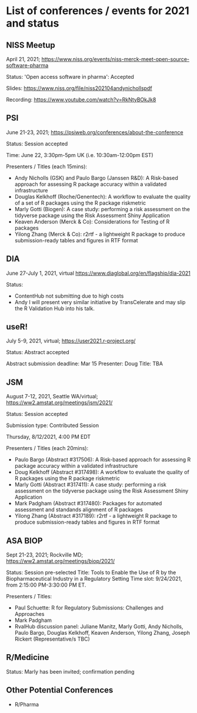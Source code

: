 # List of conferences / events for 2021 and status

## NISS Meetup

April 21, 2021; 
https://www.niss.org/events/niss-merck-meet-open-source-software-pharma

Status: 'Open access software in pharma': Accepted

Slides: https://www.niss.org/file/niss202104andynichollspdf

Recording: https://www.youtube.com/watch?v=RkNtyBOkJk8

## PSI

June 21-23, 2021;
https://psiweb.org/conferences/about-the-conference

Status: Session accepted

Time: June 22, 3:30pm-5pm UK (i.e. 10:30am-12:00pm EST)

Presenters / Titles (each 15mins):

-	Andy Nicholls (GSK) and Paulo Bargo (Janssen R&D): A Risk-based approach for assessing R package accuracy within a validated infrastructure 
-	Douglas Kelkhoff (Roche/Genentech): A workflow to evaluate the quality of a set of R packages using the R package riskmetric 
-	Marly Gotti (Biogen): A case study: performing a risk assessment on the tidyverse package using the Risk Assessment Shiny Application 
-	Keaven Anderson (Merck & Co): Considerations for Testing of R packages 
-	Yilong Zhang (Merck & Co): r2rtf - a lightweight R package to produce submission-ready tables and figures in RTF format 


## DIA

June 27-July 1, 2021, virtual
https://www.diaglobal.org/en/flagship/dia-2021

Status: 
* ContentHub not submitting due to high costs
* Andy I will present very similar initiative by TransCelerate and may slip the R Validation Hub into his talk.


## useR!

July 5-9, 2021, virtual; 
https://user2021.r-project.org/

Status: Abstract accepted

Abstract submission deadline: Mar 15
Presenter: Doug
Title: TBA


## JSM 

August 7-12, 2021, Seattle WA/virtual; 
https://ww2.amstat.org/meetings/jsm/2021/

Status: Session accepted

Submission type: Contributed Session

Thursday, 8/12/2021, 4:00 PM EDT

Presenters / Titles (each 20mins):

- Paulo Bargo (Abstract #317506): A Risk-based approach for assessing R package accuracy within a validated infrastructure
- Doug Kelkhoff (Abstract #317498): A workflow to evaluate the quality of R packages using the R package riskmetric
- Marly Gotti (Abstract #317411): A case study: performing a risk assessment on the tidyverse package using the Risk Assessment Shiny Application
- Mark Padgham (Abstract #317480): Packages for automated assessment and standands alignment of R packages
- Yilong Zhang (Abstract #317189): r2rtf - a lightweight R package to produce submission-ready tables and figures in RTF format


## ASA BIOP 

Sept 21-23, 2021; Rockville MD; 
https://ww2.amstat.org/meetings/biop/2021/

Status: Session pre-selected
Title: Tools to Enable the Use of R by the Biopharmaceutical Industry in a Regulatory Setting
Time slot: 9/24/2021, from 2:15:00 PM-3:30:00 PM ET.

Presenters / Titles:
- Paul Schuette: R for Regulatory Submissions: Challenges and Approaches
- Mark Padgham
- RvalHub discussion panel: Juliane Manitz, Marly Gotti, Andy Nicholls, Paulo Bargo, Douglas Kelkhoff, Keaven Anderson, Yilong Zhang, Joseph Rickert (Representative/s TBC)

## R/Medicine

Status: Marly has been invited; confirmation pending


## Other Potential Conferences

- R/Pharma


